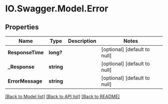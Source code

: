 # IO.Swagger.Model.Error
## Properties

Name | Type | Description | Notes
------------ | ------------- | ------------- | -------------
**ResponseTime** | **long?** |  | [optional] [default to null]
**_Response** | **string** |  | [optional] [default to null]
**ErrorMessage** | **string** |  | [optional] [default to null]

[[Back to Model list]](../README.md#documentation-for-models) [[Back to API list]](../README.md#documentation-for-api-endpoints) [[Back to README]](../README.md)

